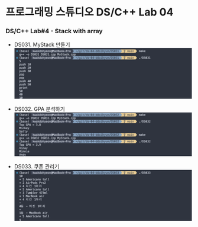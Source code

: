 # 프로그래밍 스튜디오 DS/C++ Lab 04

### DS/C++ Lab#4 - Stack with array
- DS031. MyStack 만들기
  ![DS031](./captures/DS031.png)

- DS032. GPA 분석하기
  ![DS012](./captures/DS032.png)

- DS033. 쿠폰 관리기
  ![DS033](./captures/DS033.png)